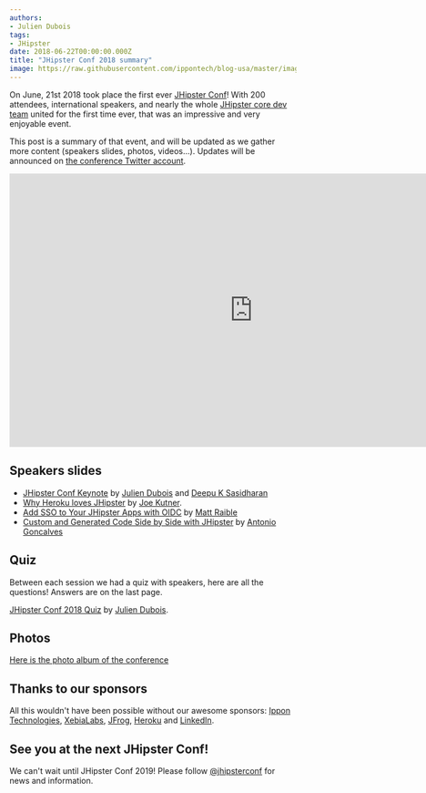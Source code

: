 ```yaml
---
authors:
- Julien Dubois
tags:
- JHipster
date: 2018-06-22T00:00:00.000Z
title: "JHipster Conf 2018 summary"
image: https://raw.githubusercontent.com/ippontech/blog-usa/master/images/2018/06/jhispter-conf-2018.png
---
```


On June, 21st 2018 took place the first ever [JHipster Conf](https://jhipster-conf.github.io/)! With 200 attendees, international speakers, and nearly the whole [JHipster core dev team](https://www.jhipster.tech/team/) united for the first time ever, that was an impressive and very enjoyable event.

This post is a summary of that event, and will be updated as we gather more content (speakers slides, photos, videos...). Updates will be announced on [the conference Twitter account](https://twitter.com/jhipsterconf).

<iframe width="854" height="480" src="https://www.youtube.com/embed/eizpfXDJJf8" frameborder="0" allow="autoplay; encrypted-media" allowfullscreen></iframe>

## Speakers slides

- [JHipster Conf Keynote](https://www.slideshare.net/julien.dubois/jhipster-conf-2018-keynote) by [Julien Dubois](https://twitter.com/juliendubois) and [Deepu K Sasidharan](https://twitter.com/deepu105)
- [Why Heroku loves JHipster](https://www.slideshare.net/jkutner/why-heroku-loves-jhipster) by [Joe Kutner](https://twitter.com/codefinger).
- [Add SSO to Your JHipster Apps with OIDC](https://www.slideshare.net/mraible/add-sso-to-your-jhipster-apps-with-oidc-jhipsterconf-2018) by [Matt Raible](https://twitter.com/mraible)
- [Custom and Generated Code Side by Side with JHipster](https://www.slideshare.net/agoncal/custom-and-generated-code-side-by-side-with-jhipster) by [Antonio Goncalves](https://twitter.com/agoncal)

## Quiz

Between each session we had a quiz with speakers, here are all the questions! Answers are on the last page.

[JHipster Conf 2018 Quiz](https://www.slideshare.net/julien.dubois/jhipster-conf-2018-quiz) by [Julien Dubois](https://twitter.com/juliendubois).

## Photos

[Here is the photo album of the conference](https://www.dropbox.com/sh/0iid26wjgldg2bw/AAB-yenMW-TnFiIyadJDP-8la?dl=0)

## Thanks to our sponsors

All this wouldn't have been possible without our awesome sponsors: [Ippon Technologies](https://en.ippon.tech/), [XebiaLabs](https://xebialabs.com/), [JFrog](https://jfrog.com/), [Heroku](https://www.heroku.com/home) and [LinkedIn](https://www.linkedin.com/).

## See you at the next JHipster Conf!

We can't wait until JHipster Conf 2019! Please follow [@jhipsterconf](https://twitter.com/jhipsterconf) for news and information.
